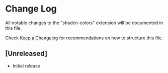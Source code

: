 # Change Log

All notable changes to the "shadcn-colors" extension will be documented in this file.

Check [Keep a Changelog](http://keepachangelog.com/) for recommendations on how to structure this file.

## [Unreleased]

- Initial release